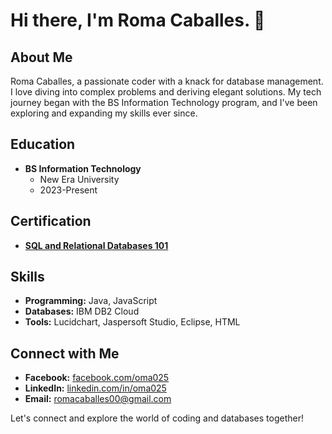 # Hi there, I'm Roma Caballes. 👋

## About Me

Roma Caballes, a passionate coder with a knack for database management. I love diving into complex problems and deriving elegant solutions. My tech journey began with the BS Information Technology program, and I've been exploring and expanding my skills ever since.

## Education

- **BS Information Technology**
  - New Era University
  - 2023-Present

## Certification

- **[SQL and Relational Databases 101](https://courses.cognitiveclass.ai/certificates/c6dde12378554665bf299d22af07dc64)**

## Skills

- **Programming:** Java, JavaScript
- **Databases:** IBM DB2 Cloud
- **Tools:** Lucidchart, Jaspersoft Studio, Eclipse, HTML

## Connect with Me

- **Facebook:** [facebook.com/oma025](https://facebook.com/oma025)
- **LinkedIn:** [linkedin.com/in/oma025](https://www.linkedin.com/in/oma025/)
- **Email:** [romacaballes00@gmail.com](mailto:romacaballes00@gmail.com)

Let's connect and explore the world of coding and databases together!
